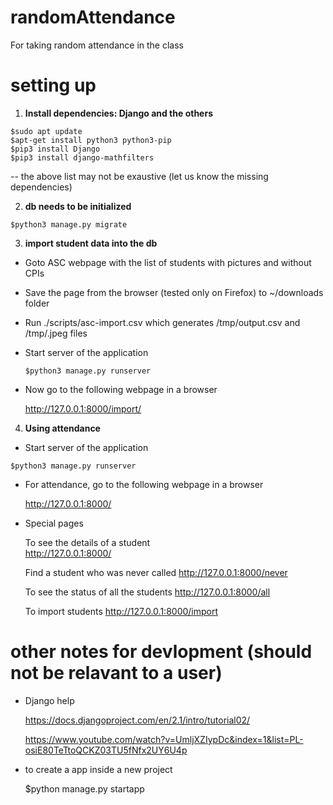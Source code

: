 # randomAttendance
For taking random attendance in the class

# setting up
  1. __Install dependencies: Django and the others__
  
   ```
   $sudo apt update
   $apt-get install python3 python3-pip
   $pip3 install Django
   $pip3 install django-mathfilters
   ```

  -- the above list may not be exaustive (let us know the missing dependencies)

  2. __db needs to be initialized__

  ```
  $python3 manage.py migrate
  ```
  
  3. __import student data into the db__

 * Goto ASC webpage with the list of students with pictures and without CPIs
 * Save the page from the browser (tested only on Firefox) to ~/downloads folder
 * Run ./scripts/asc-import.csv which generates /tmp/output.csv and /tmp/<rollno>.jpeg files
 * Start server of the application

   ```
   $python3 manage.py runserver
   ```
    
 * Now go to the following webpage in a browser

    http://127.0.0.1:8000/import/

  4. __Using attendance__

  - Start server of the application

   ```
   $python3 manage.py runserver
   ```

  - For attendance, go to the following webpage in a browser

     http://127.0.0.1:8000/

  - Special pages

     To see the details of a student     
     http://127.0.0.1:8000/<student rollno>

     Find a student who was never called
     http://127.0.0.1:8000/never

     To see the status of all the students
     http://127.0.0.1:8000/all

     To import students
     http://127.0.0.1:8000/import


# other notes for devlopment (should not be relavant to a user)

- Django help

  https://docs.djangoproject.com/en/2.1/intro/tutorial02/
  
  https://www.youtube.com/watch?v=UmljXZIypDc&index=1&list=PL-osiE80TeTtoQCKZ03TU5fNfx2UY6U4p

- to create a app inside a new project

   $python manage.py startapp


